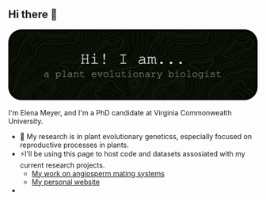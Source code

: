 ## Hi there 👋

![Header](./github-header-image-2.png)

I'm Elena Meyer, and I'm a PhD candidate at Virginia Commonwealth University. 


- 🌱 My research is in plant evolutionary geneticss, especially focused on reproductive processes in plants. 
- ⚡I'll be using this page to host code and datasets assosiated with my current research projects.
  - [My work on angiosperm mating systems](https://evoelena.com/project/example/)
  - [My personal website](evoelena.com)
-


<!--
**elenacicada/elenacicada** is a ✨ _special_ ✨ repository because its `README.md` (this file) appears on your GitHub profile.

Here are some ideas to get you started:

- 🔭 I’m currently working on ...
- 🌱 I’m currently learning ...
- 👯 I’m looking to collaborate on ...
- 🤔 I’m looking for help with ...
- 💬 Ask me about ...
- 📫 How to reach me: ...
- 😄 Pronouns: ...
- ⚡ Fun fact: ...
-->
